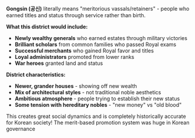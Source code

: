 **Gongsin (공신)** literally means "meritorious vassals/retainers" - people who earned titles and status through service rather than birth.

**What this district would include:**

- **Newly wealthy generals** who earned estates through military victories
- **Brilliant scholars** from common families who passed Royal exams
- **Successful merchants** who gained Royal favor and titles
- **Loyal administrators** promoted from lower ranks
- **War heroes** granted land and status

**District characteristics:**

- **Newer, grander houses** - showing off new wealth
- **Mix of architectural styles** - not traditional noble aesthetics
- **Ambitious atmosphere** - people trying to establish their new status
- **Some tension with hereditary nobles** - "new money" vs "old blood"

This creates great social dynamics and is completely historically accurate for Korean society! The merit-based promotion system was huge in Korean governance